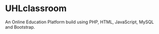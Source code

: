 # UHLclassroom
An Online Education Platform build using PHP, HTML, JavaScript, MySQL and Bootstrap.
